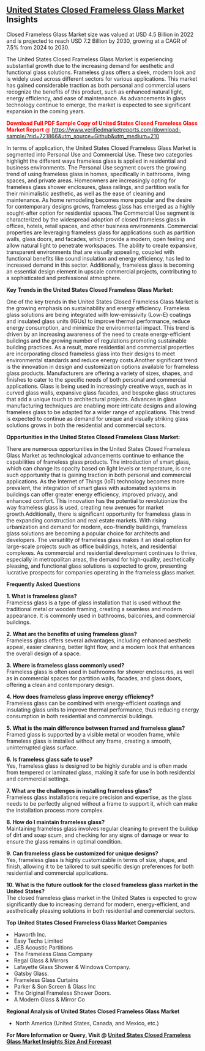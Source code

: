 <h2><a href="https://www.verifiedmarketreports.com/download-sample/?rid=721866&amp;utm_source=Github&amp;utm_medium=210" target="_blank">United States Closed Frameless Glass Market</a> Insights</h2><p>Closed Frameless Glass Market size was valued at USD 4.5 Billion in 2022 and is projected to reach USD 7.2 Billion by 2030, growing at a CAGR of 7.5% from 2024 to 2030.</p><p><p>The United States Closed Frameless Glass Market is experiencing substantial growth due to the increasing demand for aesthetic and functional glass solutions. Frameless glass offers a sleek, modern look and is widely used across different sectors for various applications. This market has gained considerable traction as both personal and commercial users recognize the benefits of this product, such as enhanced natural light, energy efficiency, and ease of maintenance. As advancements in glass technology continue to emerge, the market is expected to see significant expansion in the coming years. <p><span class=""><span style="color: #ff0000;"><strong>Download Full PDF Sample Copy of United States Closed Frameless Glass Market Report</strong> @ </span><a href="https://www.verifiedmarketreports.com/download-sample/?rid=721866&amp;utm_source=Github&amp;utm_medium=210" target="_blank">https://www.verifiedmarketreports.com/download-sample/?rid=721866&amp;utm_source=Github&amp;utm_medium=210</a></span></p></p><p>In terms of application, the United States Closed Frameless Glass Market is segmented into Personal Use and Commercial Use. These two categories highlight the different ways frameless glass is applied in residential and business environments. The Personal Use segment covers the growing trend of using frameless glass in homes, specifically in bathrooms, living spaces, and private areas. Homeowners are increasingly opting for frameless glass shower enclosures, glass railings, and partition walls for their minimalistic aesthetic, as well as the ease of cleaning and maintenance. As home remodeling becomes more popular and the desire for contemporary designs grows, frameless glass has emerged as a highly sought-after option for residential spaces.The Commercial Use segment is characterized by the widespread adoption of closed frameless glass in offices, hotels, retail spaces, and other business environments. Commercial properties are leveraging frameless glass for applications such as partition walls, glass doors, and facades, which provide a modern, open feeling and allow natural light to penetrate workspaces. The ability to create expansive, transparent environments that are visually appealing, coupled with functional benefits like sound insulation and energy efficiency, has led to increased demand in this sector. Additionally, frameless glass is becoming an essential design element in upscale commercial projects, contributing to a sophisticated and professional atmosphere.</p><p><strong>Key Trends in the United States Closed Frameless Glass Market:</strong></p><p>One of the key trends in the United States Closed Frameless Glass Market is the growing emphasis on sustainability and energy efficiency. Frameless glass solutions are being integrated with low-emissivity (Low-E) coatings and insulated glass units (IGUs) to improve thermal performance, reduce energy consumption, and minimize the environmental impact. This trend is driven by an increasing awareness of the need to create energy-efficient buildings and the growing number of regulations promoting sustainable building practices. As a result, more residential and commercial properties are incorporating closed frameless glass into their designs to meet environmental standards and reduce energy costs.Another significant trend is the innovation in design and customization options available for frameless glass products. Manufacturers are offering a variety of sizes, shapes, and finishes to cater to the specific needs of both personal and commercial applications. Glass is being used in increasingly creative ways, such as in curved glass walls, expansive glass facades, and bespoke glass structures that add a unique touch to architectural projects. Advances in glass manufacturing techniques are enabling more intricate designs and allowing frameless glass to be adapted for a wider range of applications. This trend is expected to continue as demand for unique and visually striking glass solutions grows in both the residential and commercial sectors.</p><p><strong>Opportunities in the United States Closed Frameless Glass Market:</strong></p><p>There are numerous opportunities in the United States Closed Frameless Glass Market as technological advancements continue to enhance the capabilities of frameless glass products. The introduction of smart glass, which can change its opacity based on light levels or temperature, is one such opportunity that is gaining traction in both personal and commercial applications. As the Internet of Things (IoT) technology becomes more prevalent, the integration of smart glass with automated systems in buildings can offer greater energy efficiency, improved privacy, and enhanced comfort. This innovation has the potential to revolutionize the way frameless glass is used, creating new avenues for market growth.Additionally, there is significant opportunity for frameless glass in the expanding construction and real estate markets. With rising urbanization and demand for modern, eco-friendly buildings, frameless glass solutions are becoming a popular choice for architects and developers. The versatility of frameless glass makes it an ideal option for large-scale projects such as office buildings, hotels, and residential complexes. As commercial and residential development continues to thrive, especially in metropolitan areas, the demand for high-quality, aesthetically pleasing, and functional glass solutions is expected to grow, presenting lucrative prospects for companies operating in the frameless glass market.</p><p><strong>Frequently Asked Questions</strong></p><p><strong>1. What is frameless glass?</strong><br>Frameless glass is a type of glass installation that is used without the traditional metal or wooden framing, creating a seamless and modern appearance. It is commonly used in bathrooms, balconies, and commercial buildings.</p><p><strong>2. What are the benefits of using frameless glass?</strong><br>Frameless glass offers several advantages, including enhanced aesthetic appeal, easier cleaning, better light flow, and a modern look that enhances the overall design of a space.</p><p><strong>3. Where is frameless glass commonly used?</strong><br>Frameless glass is often used in bathrooms for shower enclosures, as well as in commercial spaces for partition walls, facades, and glass doors, offering a clean and contemporary design.</p><p><strong>4. How does frameless glass improve energy efficiency?</strong><br>Frameless glass can be combined with energy-efficient coatings and insulating glass units to improve thermal performance, thus reducing energy consumption in both residential and commercial buildings.</p><p><strong>5. What is the main difference between framed and frameless glass?</strong><br>Framed glass is supported by a visible metal or wooden frame, while frameless glass is installed without any frame, creating a smooth, uninterrupted glass surface.</p><p><strong>6. Is frameless glass safe to use?</strong><br>Yes, frameless glass is designed to be highly durable and is often made from tempered or laminated glass, making it safe for use in both residential and commercial settings.</p><p><strong>7. What are the challenges in installing frameless glass?</strong><br>Frameless glass installations require precision and expertise, as the glass needs to be perfectly aligned without a frame to support it, which can make the installation process more complex.</p><p><strong>8. How do I maintain frameless glass?</strong><br>Maintaining frameless glass involves regular cleaning to prevent the buildup of dirt and soap scum, and checking for any signs of damage or wear to ensure the glass remains in optimal condition.</p><p><strong>9. Can frameless glass be customized for unique designs?</strong><br>Yes, frameless glass is highly customizable in terms of size, shape, and finish, allowing it to be tailored to suit specific design preferences for both residential and commercial applications.</p><p><strong>10. What is the future outlook for the closed frameless glass market in the United States?</strong><br>The closed frameless glass market in the United States is expected to grow significantly due to increasing demand for modern, energy-efficient, and aesthetically pleasing solutions in both residential and commercial sectors.</p></p><p><strong>Top United States Closed Frameless Glass Market Companies</strong></p><div data-test-id=""><p><li>Haworth Inc.</li><li> Easy Techs Limited</li><li> JEB Acoustic Partitions</li><li> The Frameless Glass Company</li><li> Regal Glass & Mirrors</li><li> Lafayette Glass Shower & Windows Company.</li><li> Gatsby Glass.</li><li> Frameless Glass Curtains</li><li> Parker & Son Screen & Glass Inc</li><li> The Original Frameless Shower Doors.</li><li> A Modern Glass & Mirror Co</li></p><div><strong>Regional Analysis of&nbsp;United States Closed Frameless Glass Market</strong></div><ul><li dir="ltr"><p dir="ltr">North America&nbsp;(United States, Canada, and Mexico, etc.)</p></li></ul><p><strong>For More Information or Query, Visit @&nbsp;</strong><strong><a href="https://www.verifiedmarketreports.com/product/closed-frameless-glass-market/?utm_source=Github&amp;utm_medium=210" target="_blank">United States Closed Frameless Glass Market Insights Size And Forecast</a></strong></p></div>

